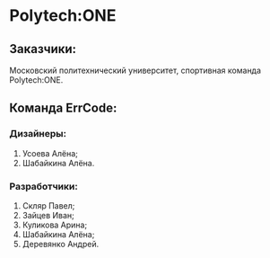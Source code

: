 # Polytech:ONE

## Заказчики:
Московский политехнический университет, спортивная команда Polytech:ONE.


## Команда ErrCode:

### Дизайнеры:
1. Усоева Алёна;
2. Шабайкина Алёна.

### Разработчики:
1. Скляр Павел;
2. Зайцев Иван;
3. Куликова Арина;
4. Шабайкина Алёна;
5. Деревянко Андрей.